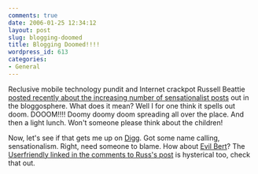 ```yaml
---
comments: true
date: 2006-01-25 12:34:12
layout: post
slug: blogging-doomed
title: Blogging Doomed!!!!
wordpress_id: 613
categories:
- General
---
```


Reclusive mobile technology pundit and Internet crackpot Russell Beattie [posted recently about the increasing number of sensationalist posts](http://www.russellbeattie.com/notebook/1008772.html) out in the bloggosphere. What does it mean? Well I for one think it spells out doom. DOOOM!!!! Doomy doomy doom spreading all over the place. And then a light lunch. Won't someone please think about the children!

Now, let's see if that gets me up on [Digg](http://www.digg.com). Got some name calling, sensationalism. Right, need someone to blame. How about [Evil Bert](http://nate.calc.org/webalbum/fun/images/osama%20bin%20laden%20(bert%20is%20evil)_jpg.jpg)? The [Userfriendly linked in the comments to Russ's post](http://ars.userfriendly.org/cartoons/?id=20060124) is hysterical too, check that out.
